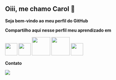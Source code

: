 ## Oiii, me chamo Carol 👋

**Seja bem-vindo ao meu perfil do GitHub**

**Compartilho aqui nesse perfil meu aprendizado em** 

<img loading="lazy" src="https://cdn.jsdelivr.net/gh/devicons/devicon/icons/java/java-original.svg" width="40" height="40"/>      <img loading="lazy" src="https://cdn.jsdelivr.net/gh/devicons/devicon/icons/git/git-original.svg" width="40" height="40"/>                <img loading="lazy" src="https://cdn.jsdelivr.net/gh/devicons/devicon/icons/oracle/oracle-original.svg" width="60" height="60"/>                         <img loading="lazy" src="https://cdn.svgporn.com/logos/postman.svg" width="60" height="60"/>               <img loading="lazy" src="https://cdn.jsdelivr.net/gh/devicons/devicon/icons/angularjs/angularjs-original.svg" width="40" height="40"/>


**Contato**
<div>
<a href="https://www.linkedin.com/in/caroline-monteiro-10457a285" target="_blank"><img loading="lazy" src="https://img.shields.io/badge/-LinkedIn-%230077B5?style=for-the-badge&logo=linkedin&logoColor=white" target="_blank"></a>   
</div>

